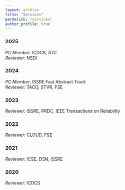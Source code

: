 ```yaml
---
layout: archive
title: "Services"
permalink: /services/
author_profile: true
---
```


### 2025
*PC Member:* ICDCS, ATC  
*Reviewer:* NSDI

### 2024
*PC Member:* ISSRE Fast Abstract Track  
*Reviewer:* TACO, STVR, FSE

### 2023  
*Reviewer:* ISSRE, PRDC, IEEE Transactions on Reliability

### 2022  
*Reviewer:* CLOUD, FSE

### 2021  
*Reviewer:* ICSE, DSN, ISSRE

### 2020  
*Reviewer:* ICDCS